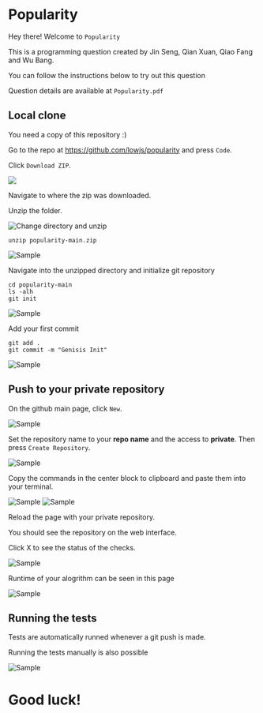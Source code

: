# Popularity

Hey there!
Welcome to ` Popularity ` 

This is a programming question created by Jin Seng, Qian Xuan, Qiao Fang and Wu Bang. 

You can follow the instructions below to try out this question

Question details are available at `Popularity.pdf`

## Local clone 
You need a copy of this repository :)

Go to the repo at https://github.com/lowjs/popularity and press `Code`.


Click `Download ZIP`.

![ ](https://github.com/lowjs/popularity/blob/main/resource/1.png?raw=true)

Navigate to where the zip was downloaded.

Unzip the folder.

![Change directory and unzip](https://github.com/lowjs/popularity/blob/main/resource/2.png?raw=true)

```
unzip popularity-main.zip
```

![Sample](https://github.com/lowjs/popularity/blob/main/resource/3.png?raw=true)

Navigate into the unzipped directory and initialize git repository

```
cd popularity-main
ls -alh
git init
```

![Sample](https://github.com/lowjs/popularity/blob/main/resource/4.png?raw=true)

Add your first commit

```
git add .
git commit -m "Genisis Init"
```
![Sample](https://github.com/lowjs/popularity/blob/main/resource/5.png?raw=true)

## Push to your private repository

On the github main page, click `New`.

![Sample](https://github.com/lowjs/popularity/blob/main/resource/6.png?raw=true)

Set the repository name to your **repo name** and the access to **private**. Then press `Create Repository`.

![Sample](https://github.com/lowjs/popularity/blob/main/resource/7.png?raw=true)

Copy the commands in the center block to clipboard and paste them into your terminal.

![Sample](https://github.com/lowjs/popularity/blob/main/resource/8.png?raw=true)
![Sample](https://github.com/lowjs/popularity/blob/main/resource/9.png?raw=true)

Reload the page with your private repository. 

You should see the repository on the web interface.

Click X to see the status of the checks.

![Sample](https://github.com/lowjs/popularity/blob/main/resource/10.png?raw=true)

Runtime of your alogrithm can be seen in this page

![Sample](https://github.com/lowjs/popularity/blob/main/resource/time.png?raw=true)


## Running the tests
Tests are automatically runned whenever a git push is made. 

Running the tests manually is also possible

![Sample](https://github.com/lowjs/popularity/blob/main/resource/success.png?raw=true)

# Good luck!


